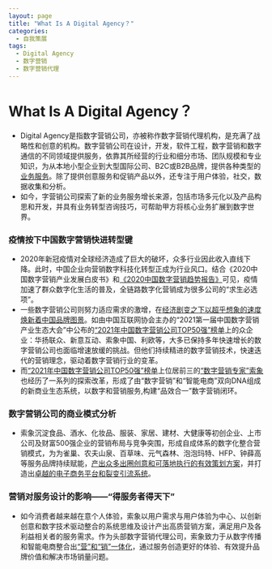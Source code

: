 ```yaml
---
layout: page
title: "What Is A Digital Agency？"
categories:
  - 自我策展
tags:
  - Digital Agency
  - 数字营销
  - 数字营销代理
---
```


# What Is A Digital Agency？

- Digital Agency是指数字营销公司，亦被称作数字营销代理机构，是充满了战略性和创意的机构。数字营销公司在设计，开发，软件工程，数字营销和数字通信的不同领域提供服务，依靠其所经营的行业和细分市场、团队规模和专业知识，为从本地小型企业到大型国际公司、B2C或B2B品牌，提供各种类型的[业务服务](https://www.digitalsilk.com/digital-agency-services#What_Services_Do_Digital_Agencies_Offer)。除了提供创意服务和促销产品以外，还专注于用户体验，社交，数据收集和分析。
- 如今，字营销公司探索了新的业务服务增长来源，包括市场多元化以及产品构思和开发，并具有业务转型咨询技巧，可帮助甲方将核心业务扩展到数字世界。

### 疫情按下中国数字营销快进转型键
- 2020年新冠疫情对全球经济造成了巨大的破坏，众多行业因此收入直线下降。此时，中国企业向营销数字科技化转型正成为行业风口。结合《2020中国数字营销产业发展白皮书》和[《2020中国数字营销趋势报告》](http://www.199it.com/archives/976354.html)可见，疫情加速了群众数字化生活的普及，全链路数字化营销成为很多公司的“求生必选项”。
- 一些数字营销公司则努力适应需求的激增，在[经济剧变之下以超乎想象的速度焕新着中国品牌图景](https://baijiahao.baidu.com/s?id=1692559016281936066&wfr=spider&for=pc)。如由中国互联网协会主办的“2021第一届中国数字营销产业生态大会”中公布的[“2021年中国数字营销公司TOP50强”榜单](https://baijiahao.baidu.com/s?id=1692559016281936066&wfr=spider&for=pc)上的众企业：华扬联众、新意互动、索象中国、利欧等，大多已保持多年快速增长的数字营销公司也面临增速放缓的挑战。但他们持续精进的数字营销技术，快速迭代的营销理念，驱动着数字营销行业的变革。
- 而[“2021年中国数字营销公司TOP50强”榜单](https://baijiahao.baidu.com/s?id=1692559016281936066&wfr=spider&for=pc)上位居前三的[“数字营销专家”索象](http://www.zjbert.com/)也经历了一系列的探索改革，形成了由“数字营销”和“智能电商”双向DNA组成的新商业生态系统，以数字和营销服务,构建“品效合一”数字营销闭环。

### 数字营销公司的商业模式分析
- 索象沉淀食品、酒水、化妆品、服装、家居、建材、大健康等初创企业、上市公司及财富500强企业的营销布局与竞争突围，形成自成体系的数字化整合营销模式，为为雀巢、农夫山泉、百草味、元气森林、泡泡玛特、HFP、钟薛高等服务品牌持续赋能，[产出众多出圈创意和可落地执行的有效策划方案](https://agency.eoi.digital/eoi-digital/why-hire-a-marketing-agency/)，并打造出[卓越的电子商务平台和裂变引流系统](https://www.digitalsilk.com/digital-agency-services#What_Services_Do_Digital_Agencies_Offer)。

### 营销对服务设计的影响——“得服务者得天下”
- 如今消费者越来越在意个人体验，索象以用户需求与用户体验为中心、以创新创意和数字技术驱动整合的系统思维及设计产出高质营销方案，满足用户及各利益相关者的服务需求。作为头部数字营销代理公司，索象致力于从数字传播和智能电商整合出[“营”和“销”一体化](http://www.zjbert.com/list-76-1.html)，通过服务创造更好的体验、有效提升品牌价值和解决市场销量问题。



